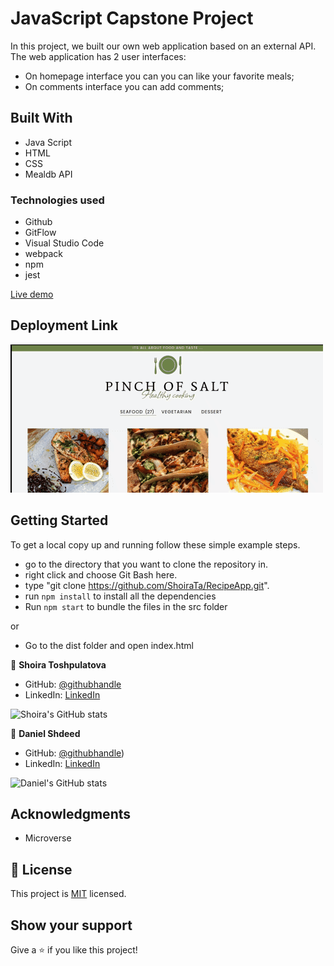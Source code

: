 # JavaScript Capstone Project

In this project, we built our own web application based on an external API. The web application has 2 user interfaces:

- On homepage interface you can you can like your favorite meals;
- On comments interface you can add comments;

## Built With

- Java Script
- HTML
- CSS
- Mealdb API

### Technologies used

- Github
- GitFlow
- Visual Studio Code
- webpack
- npm
- jest

[Live demo](https://shoirata.github.io/RecipeApp/)

## Deployment Link

![](demo.gif)

## Getting Started

To get a local copy up and running follow these simple example steps.

- go to the directory that you want to clone the repository in.
- right click and choose Git Bash here.
- type "git clone https://github.com/ShoiraTa/RecipeApp.git".
- run `npm install` to install all the dependencies
- Run `npm start` to bundle the files in the src folder

or

- Go to the dist folder and open index.html

👤 **Shoira Toshpulatova**

- GitHub: [@githubhandle](https://github.com/shoirata)
- LinkedIn: [LinkedIn](https://www.linkedin.com/in/shoira-tashpulatova-bab4a7122/)

![Shoira's GitHub stats](https://github-readme-stats.vercel.app/api?username=shoirata&count_private=true&theme=dark&show_icons=true)

👤 **Daniel Shdeed**

- GitHub: [@githubhandle](https://github.com/Danieldotcomcoder))
- LinkedIn: [LinkedIn](https://www.linkedin.com/in/daniel-shdeed-832b03115/)

![Daniel's GitHub stats](https://github-readme-stats.vercel.app/api?username=danieldotcomcoder&count_private=true&theme=dark&show_icons=true)

## Acknowledgments

- Microverse

## 📝 License

This project is [MIT](./MIT) licensed.

## Show your support

Give a ⭐️ if you like this project!
